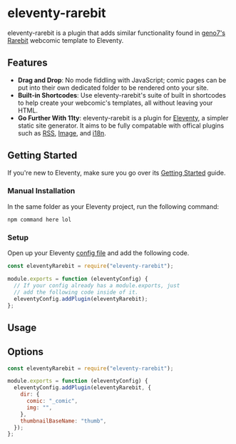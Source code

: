 # eleventy-rarebit

eleventy-rarebit is a plugin that adds similar functionality found in [geno7's](https://geno7.neocities.org/) [Rarebit](https://rarebit.neocities.org/) webcomic template to Eleventy.

## Features

- **Drag and Drop**: No mode fiddling with JavaScript; comic pages can be put into their own dedicated folder to be rendered onto your site.
- **Built-in Shortcodes**: Use eleventy-rarebit's suite of built in shortcodes to help create your webcomic's templates, all without leaving your HTML.
- **Go Further With 11ty**: eleventy-rarebit is a plugin for [Eleventy](https://www.11ty.dev/), a simpler static site generator. It aims to be fully compatable with offical plugins such as [RSS](https://www.11ty.dev/docs/plugins/rss/), [Image](https://www.11ty.dev/docs/plugins/image/), and [i18n](https://www.11ty.dev/docs/plugins/i18n/).

## Getting Started

If you're new to Eleventy, make sure you go over its [Getting Started](https://www.11ty.dev/docs/getting-started/) guide.

### Manual Installation

In the same folder as your Eleventy project, run the following command:

```
npm command here lol
```

### Setup

Open up your Eleventy [config file](https://www.11ty.dev/docs/config/) and add the following code.

```js
const eleventyRarebit = require("eleventy-rarebit");

module.exports = function (eleventyConfig) {
  // If your config already has a module.exports, just
  // add the following code inside of it.
  eleventyConfig.addPlugin(eleventyRarebit);
};
```

## Usage

## Options

```js
const eleventyRarebit = require("eleventy-rarebit");

module.exports = function (eleventyConfig) {
  eleventyConfig.addPlugin(eleventyRarebit, {
    dir: {
      comic: "_comic",
      img: "",
    },
    thumbnailBaseName: "thumb",
  });
};
```

